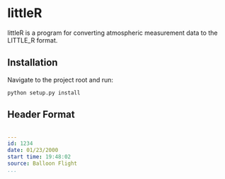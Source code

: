 # littleR

littleR is a program for converting atmospheric measurement data to the LITTLE_R format.

## Installation

Navigate to the project root and run:

`python setup.py install`

## Header Format

```yaml

---
id: 1234
date: 01/23/2000
start time: 19:48:02
source: Balloon Flight
...

```
